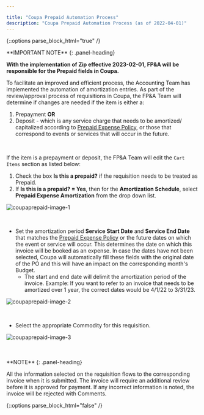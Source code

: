 ```yaml
---

title: "Coupa Prepaid Automation Process"
description: "Coupa Prepaid Automation Process (as of 2022-04-01)"
---
```


{::options parse_block_html="true" /}

<link rel="stylesheet" type="text/css" href="/stylesheets/biztech.css" />







<div class="panel panel-info">
**IMPORTANT NOTE**
{: .panel-heading}
<div class="panel-body">

**With the implementation of Zip effective 2023-02-01, FP&A will be responsible for the Prepaid fields in Coupa.**

</div>
</div>


To facilitate an improved and efficient process, the Accounting Team has implemented the automation of amortization entries. As part of the review/approval process of requisitions in Coupa, the FP&A Team will determine if changes are needed if the item is either a:

1. Prepayment **OR**
1. Deposit - which is any service charge that needs to be amortized/ capitalized according to [Prepaid Expense Policy](/handbook/finance/accounting/#prepaid-expense-policy), or those that correspond to events or services that will occur in the future.

<br>

If the item is a prepayment or deposit, the FP&A Team will edit the `Cart Items` section as listed below:

1. Check the box **Is this a prepaid?** if the requisition needs to be treated as Prepaid.
1. If **Is this is a prepaid? = Yes**, then for the **Amortization Schedule**, select **Prepaid Expense Amortization** from the drop down list.

![coupaprepaid-image-1](/handbook/business-technology/enterprise-applications/guides/coupa-prepaid/coupaprepaid1a.png)

<br>

- Set the amortization period **Service Start Date** and **Service End Date** that matches the [Prepaid Expense Policy](/handbook/finance/accounting/#prepaid-expense-policy) or the future dates on which the event or service will occur. This determines the date on which this invoice will be booked as an expense. In case the dates have not been selected, Coupa will automatically fill these fields with the original date of the PO and this will have an impact on the corresponding month's Budget.
  - The start and end date will delimit the amortization period of the invoice. Example: If you want to refer to an invoice that needs to be amortized over 1 year, the correct dates would be 4/1/22 to 3/31/23.

![coupaprepaid-image-2](/handbook/business-technology/enterprise-applications/guides/coupa-prepaid/coupaprepaid2a.png)

<br>

- Select the appropriate Commodity for this requisition.

![coupaprepaid-image-3](/handbook/business-technology/enterprise-applications/guides/coupa-prepaid/coupaprepaid3a.png)

<br>
<br>

<div class="panel panel-info">
**NOTE**
{: .panel-heading}
<div class="panel-body">

All the information selected on the requisition flows to the corresponding invoice when it is submitted. The invoice will require an additional review before it is approved for payment. If any incorrect information is noted, the invoice will be rejected with Comments.

</div>

{::options parse_block_html="false" /}
